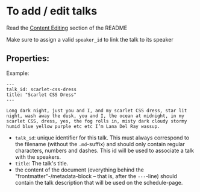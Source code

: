 # To add / edit talks

Read the [Content Editing](../README.md#content-editing) section of the README

Make sure to assign a valid `speaker_id` to link the talk to its speaker

## Properties:

Example:

    ---
    talk_id: scarlet-css-dress
    title: "Scarlet CSS Dress"
    ---

    Long dark night, just you and I, and my scarlet CSS dress, star lit
    night, wash away the dusk, you and I, the ocean at midnight, in my
    scarlet CSS, dress, yes, the fog rolls in, misty dark cloudy stormy
    humid blue yellow purple etc etc I’m Lana Del Ray wassup.

 - `talk_id`: unique identifier for this talk. This must always correspond
    to the filename (without the `.md`-suffix) and should only contain
    regular characters, numbers and dashes.
    This id will be used to associate a talk with the speakers.
 - `title`: The talk's title.
 - the content of the document (everything behind the "frontmatter"-/metadata-block – that is, after the `---`-line)
   should contain the talk description that will be used on the schedule-page.
